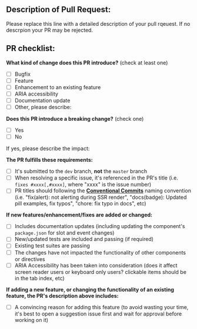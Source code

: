 
<!-- PULL REQUEST TEMPLATE -->
## Description of Pull Request:


Please replace this line with a detailed description of your pull rqeuest. If no descrpion your PR may be rejected.


## PR checklist:

<!-- (Update "[ ]" to "[x]" to check a box) -->

**What kind of change does this PR introduce?** (check at least one)
- [ ] Bugfix
- [ ] Feature
- [ ] Enhancement to an existing feature
- [ ] ARIA accessibility
- [ ] Documentation update
- [ ] Other, please describe:

**Does this PR introduce a breaking change?** (check one)
- [ ] Yes
- [ ] No

If yes, please describe the impact:

**The PR fulfills these requirements:**
- [ ] It's submitted to the `dev` branch, **not** the `master` branch
- [ ] When resolving a specific issue, it's referenced in the PR's title (i.e. `fixes #xxxx[,#xxxx]`, where "xxxx" is the issue number)
- [ ] PR titles should following the [**Conventional Commits**](https://www.conventionalcommits.org/) naming convention (i.e. "fix(alert): not alerting during SSR render", "docs(badge): Updated pill examples, fix typos", "chore: fix typo in docs", etc)

**If new features/enhancement/fixes are added or changed:**
- [ ] Includes documentation updates (including updating the component's `package.json` for slot and event changes)
- [ ] New/updated tests are included and passing (if required)
- [ ] Existing test suites are passing
- [ ] The changes have not impacted the functionality of other components or directives 
- [ ] ARIA Accessibility has been taken into consideration (does it affect screen reader users or keyboard only users? clickable items should be in the tab index, etc)

**If adding a new feature, or changing the functionality of an existing feature, the PR's description above includes:**
- [ ] A convincing reason for adding this feature (to avoid wasting your time, it's best to open a suggestion issue first and wait for approval before working on it)

